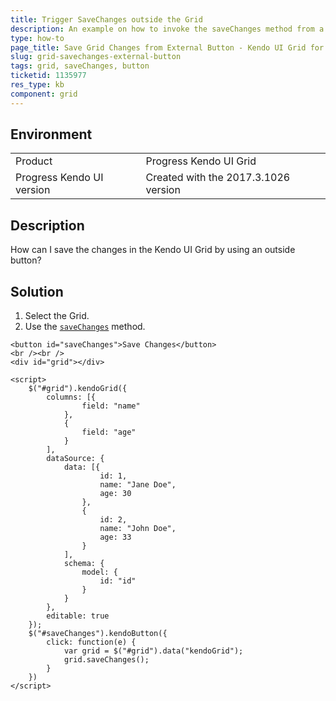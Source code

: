 ```yaml
---
title: Trigger SaveChanges outside the Grid
description: An example on how to invoke the saveChanges method from a button in the Kendo UI Grid.
type: how-to
page_title: Save Grid Changes from External Button - Kendo UI Grid for jQuery
slug: grid-savechanges-external-button
tags: grid, saveChanges, button
ticketid: 1135977
res_type: kb
component: grid
---
```


## Environment

<table>
 <tr>
  <td>Product</td>
  <td>Progress Kendo UI Grid</td>
 </tr>
 <tr>
  <td>Progress Kendo UI version</td>
  <td>Created with the 2017.3.1026 version</td>
 </tr>
</table>

## Description

How can I save the changes in the Kendo UI Grid by using an outside button?

## Solution

1. Select the Grid.
1. Use the [`saveChanges`](https://docs.telerik.com/kendo-ui/api/javascript/ui/grid/methods/savechanges) method.

```dojo
<button id="saveChanges">Save Changes</button>
<br /><br />
<div id="grid"></div>

<script>
    $("#grid").kendoGrid({
        columns: [{
                field: "name"
            },
            {
                field: "age"
            }
        ],
        dataSource: {
            data: [{
                    id: 1,
                    name: "Jane Doe",
                    age: 30
                },
                {
                    id: 2,
                    name: "John Doe",
                    age: 33
                }
            ],
            schema: {
                model: {
                    id: "id"
                }
            }
        },
        editable: true
    });
    $("#saveChanges").kendoButton({
        click: function(e) {
            var grid = $("#grid").data("kendoGrid");
            grid.saveChanges();
        }
    })
</script>
```
